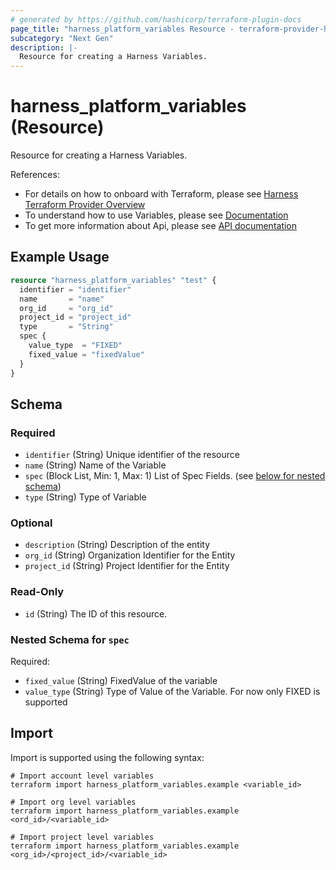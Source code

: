 ```yaml
---
# generated by https://github.com/hashicorp/terraform-plugin-docs
page_title: "harness_platform_variables Resource - terraform-provider-harness"
subcategory: "Next Gen"
description: |-
  Resource for creating a Harness Variables.
---
```


# harness_platform_variables (Resource)

Resource for creating a Harness Variables.

References:
- For details on how to onboard with Terraform, please see [Harness Terraform Provider Overview](https://developer.harness.io/docs/platform/terraform/harness-terraform-provider-overview/)
- To understand how to use Variables, please see [Documentation](https://developer.harness.io/docs/platform/Variables-and-Expressions/add-a-variable)
- To get more information about Api, please see [API documentation](https://apidocs.harness.io/tag/Variables)
## Example Usage

```terraform
resource "harness_platform_variables" "test" {
  identifier = "identifier"
  name       = "name"
  org_id     = "org_id"
  project_id = "project_id"
  type       = "String"
  spec {
    value_type  = "FIXED"
    fixed_value = "fixedValue"
  }
}
```

<!-- schema generated by tfplugindocs -->
## Schema

### Required

- `identifier` (String) Unique identifier of the resource
- `name` (String) Name of the Variable
- `spec` (Block List, Min: 1, Max: 1) List of Spec Fields. (see [below for nested schema](#nestedblock--spec))
- `type` (String) Type of Variable

### Optional

- `description` (String) Description of the entity
- `org_id` (String) Organization Identifier for the Entity
- `project_id` (String) Project Identifier for the Entity

### Read-Only

- `id` (String) The ID of this resource.

<a id="nestedblock--spec"></a>
### Nested Schema for `spec`

Required:

- `fixed_value` (String) FixedValue of the variable
- `value_type` (String) Type of Value of the Variable. For now only FIXED is supported

## Import

Import is supported using the following syntax:

```shell
# Import account level variables
terraform import harness_platform_variables.example <variable_id>

# Import org level variables
terraform import harness_platform_variables.example <ord_id>/<variable_id>

# Import project level variables
terraform import harness_platform_variables.example <org_id>/<project_id>/<variable_id>
```
